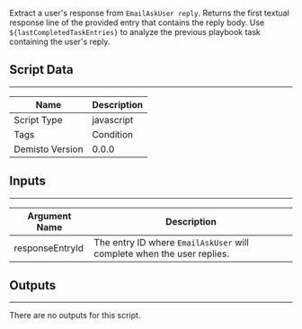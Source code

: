 Extract a user's response from `EmailAskUser reply`. Returns the first textual response line of the provided entry that contains the reply body. Use `${lastCompletedTaskEntries}` to analyze the previous playbook task containing the user's reply.

## Script Data
---

| **Name** | **Description** |
| --- | --- |
| Script Type | javascript |
| Tags | Condition |
| Demisto Version | 0.0.0 |

## Inputs
---

| **Argument Name** | **Description** |
| --- | --- |
| responseEntryId | The entry ID where `EmailAskUser` will complete when the user replies. |

## Outputs
---
There are no outputs for this script.
